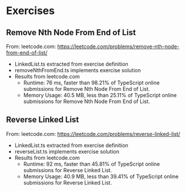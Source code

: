 # Exercises

## Remove Nth Node From End of List

From: leetcode.com: https://leetcode.com/problems/remove-nth-node-from-end-of-list/

-   LinkedList.ts extracted from exercise definition
-   removeNthFromEnd.ts implements exercise solution
-   Results from leetcode.com
    -   Runtime: 76 ms, faster than 98.21% of TypeScript online submissions for Remove Nth Node From End of List.
    -   Memory Usage: 40.5 MB, less than 25.11% of TypeScript online submissions for Remove Nth Node From End of List.

## Reverse Linked List

From: leetcode.com: https://leetcode.com/problems/reverse-linked-list/

-   LinkedList.ts extracted from exercise definition
-   reverseList.ts implements exercise solution
-   Results from leetcode.com
    -   Runtime: 92 ms, faster than 45.81% of TypeScript online submissions for Reverse Linked List.
    -   Memory Usage: 40.9 MB, less than 39.41% of TypeScript online submissions for Reverse Linked List.
